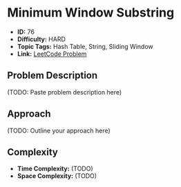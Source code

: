 # Minimum Window Substring

- **ID:** 76
- **Difficulty:** HARD
- **Topic Tags:** Hash Table, String, Sliding Window
- **Link:** [LeetCode Problem](https://leetcode.com/problems/minimum-window-substring/description/)

## Problem Description

(TODO: Paste problem description here)

## Approach

(TODO: Outline your approach here)

## Complexity

- **Time Complexity:** (TODO)
- **Space Complexity:** (TODO)
